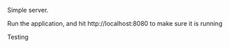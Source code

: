 Simple server.

Run the application, and hit http://localhost:8080 to make sure it is running

Testing